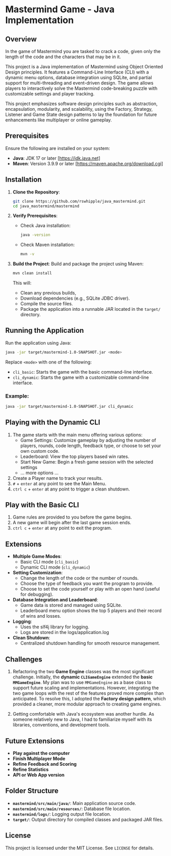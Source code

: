 # Mastermind Game - Java Implementation

## Overview

In the game of Mastermind you are tasked to crack a code, given only the length of the code and the characters that may be in it. 

This project is a Java implementation of Mastermind using Object Oriented Design principles. It features a Command-Line Interface (CLI) with a dynamic menu options, database integration using SQLite, and partial support for multi-threading and event-driven design. The game allows players to interactively solve the Mastermind code-breaking puzzle with customizable settings and player tracking.

This project emphasizes software design principles such as abstraction, encapsulation, modularity, and scalability, using the Factory, Strategy, Listener and Game State design patterns to lay the foundation for future enhancements like multiplayer or online gameplay.

## Prerequisites

Ensure the following are installed on your system:

- **Java**: JDK 17 or later [https://jdk.java.net]
- **Maven**: Version 3.9.9 or later [https://maven.apache.org/download.cgi]

## Installation

1. **Clone the Repository**:
   ```bash
   git clone https://github.com/rswhipple/java_mastermind.git
   cd java_mastermind/mastermind
   ```

2. **Verify Prerequisites**:
   - Check Java installation:
     ```bash
     java -version
     ```
   - Check Maven installation:
     ```bash
     mvn -v
     ```

3. **Build the Project**:
   Build and package the project using Maven:
   ```bash
   mvn clean install
   ```

   This will:
   - Clean any previous builds,
   - Download dependencies (e.g., SQLite JDBC driver).
   - Compile the source files.
   - Package the application into a runnable JAR located in the `target/` directory.

## Running the Application

Run the application using Java:

```bash
java -jar target/mastermind-1.0-SNAPSHOT.jar <mode>
```

Replace `<mode>` with one of the following:
- `cli_basic`: Starts the game with the basic command-line interface.
- `cli_dynamic`: Starts the game with a customizable command-line interface.


### Example:
```bash
java -jar target/mastermind-1.0-SNAPSHOT.jar cli_dynamic
```

## Playing with the Dynamic CLI
1. The game starts with the main menu offering various options:
   * Game Settings: Customize gameplay by adjusting the number of players, rounds, code length, feedback type, or choose to set your own custom code.
   * Leaderboard: View the top players based win rates.
   * Start New Game: Begin a fresh game session with the selected settings
   * ... more options ...
2. Create a Player name to track your results.
4. `#` + `enter` at any point to see the Main Menu.
4. `ctrl c` + `enter` at any point to trigger a clean shutdown.


## Play with the Basic CLI 
1. Game rules are provided to you before the game begins.
2. A new game will begin after the last game session ends.
3. `ctrl c` + `enter` at any point to exit the program.

## Extensions
- **Multiple Game Modes**:
  - Basic CLI mode (`cli_basic`)
  - Dynamic CLI mode (`cli_dynamic`)
- **Setting Customization**:
   - Change the length of the code or the number of rounds.
   - Choose the type of feedback you want the program to provide.
   - Choose to set the code yourself or play with an open hand (useful for debugging).
- **Database Integration and Leaderboard**: 
   - Game data is stored and managed using SQLite.
   - Leaderboard menu option shows the top 5 players and their record of wins and losses.
- **Logging**: 
   - Uses the slf4j library for logging.
   - Logs are stored in the logs/application.log
- **Clean Shutdown**: 
   - Centralized shutdown handling for smooth resource management.

## **Challenges**

1. Refactoring the two **Game Engine** classes was the most significant challenge. Initially, the **dynamic `CLIGameEngine`** extended the **basic `MMGameEngine`**. My plan was to use `MMGameEngine` as a base class to support future scaling and implementations. However, integrating the two game loops with the rest of the features proved more complex than anticipated. To resolve this, I adopted the **Factory design pattern**, which provided a cleaner, more modular approach to creating game engines.

2. Getting comfortable with Java's ecosystem was another hurdle. As someone relatively new to Java, I had to familiarize myself with its libraries, conventions, and development tools. 

## Future Extensions
- **Play against the computer**
- **Finish Multiplayer Mode**
- **Refine Feedback and Scoring**
- **Refine Statistics**
- **API or Web App version** 

## Folder Structure

- **`mastermind/src/main/java/`**: Main application source code.
- **`mastermind/src/main/resources/`**: Database file location.
- **`mastermind/logs/`**: Logging output file location.
- **`target/`**: Output directory for compiled classes and packaged JAR files.


## License

This project is licensed under the MIT License. See `LICENSE` for details.



